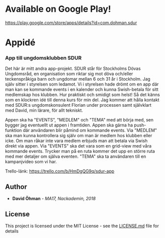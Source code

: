# Available on Google Play!
https://play.google.com/store/apps/details?id=com.dohman.sdur

# Appidé
### App till ungdomsklubben SDUR

Det här är mitt andra app-projekt. SDUR står för Stockholms Dövas Ungdomsråd, en organisation som riktar sig mot döva och/eller teckenspråkiga barn och ungdomar mellan 6 och 31 år i Stockholm. Jag själv sitter i styrelsen som ledamot. Vi i styrelsen hade drömt om en app där man kan se kommande events i en kalender och kunna Swish-betala för sitt medlemskap hos klubben. Hur praktiskt och smidigt som helst! Så det känns som en klockren idé till denna kurs för min del. Jag kommer att hålla kontakt med SDUR:s ungdomskonsulent Florian under processen samt självklart med David, min lärare, för allt tekniskt.

Appen ska ha "EVENTS", "MEDLEM" och "TEMA" med att börja med, sen bygger jag eventuellt ut appen i framtiden. Appen ska gärna ha push-funktion där användaren blir påmind om kommande events. Via "MEDLEM" ska man kunna kontrollera sig själv om man är medlem hos klubben eller icke. Om man råkar inte vara medlem erbjuds man att betala via Swish direkt via appen. Via "EVENTS" ska det vara som en grid-view med våra kommande events. Trycker man på en ruta kommer det upp en större ruta med mer detaljer om själva eventen. "TEMA" ska ta användaren till en kampanjvideo som vi har.

Trello-länk: https://trello.com/b/HmDgQG9q/sdur-app

## Author

* **David Öhman** - *MA17, Nackademin, 2018*

## License

This project is licensed under the MIT License - see the [LICENSE.md](LICENSE.md) file for details

